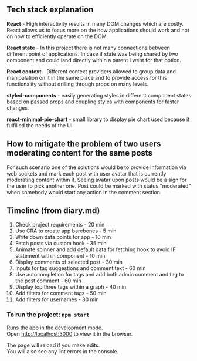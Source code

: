 ## Tech stack explanation

**React** - High interactivity results in many DOM changes which are costly. React allows us to focus more on the how applications should work and not on how to efficiently operate on the DOM.

**React state** - In this project there is not many connections between different point of applications. In case if state was being shared by two component and could land directly within a parent I went for that option.

**React context** - Different context providers allowed to group data and manipulation on it in the same place and to provide access for this functionality without drilling through props on many levels.

**styled-components** - easily generating styles in different component states based on passed props and coupling styles with components for faster changes.

**react-minimal-pie-chart** - small library to display pie chart used because it fulfilled the needs of the UI

## How to mitigate the problem of two users moderating content for the same posts

For such scenario one of the solutions would be to provide information via web sockets and mark each post with user avatar that is currently moderating content within it. Seeing avatar upon posts would be a sign for the user to pick another one. Post could be marked with status "moderated" when somebody would start any action in the comment section.

## Timeline (from diary.md)

1. Check project requirements - 20 min
2. Use CRA to create app barebones - 5 min
3. Write down data points for app - 10 min
4. Fetch posts via custom hook - 35 min
5. Animate spinner and add default data for fetching hook to avoid IF statement within component - 10 min
6. Display comments of selected post - 30 min
7. Inputs for tag suggestions and comment text - 60 min
8. Use autocompletion for tags and add both admin comment and tag to the post comment - 60 min
9. Display top three tags within a graph - 40 min
10. Add filters for comment tags - 50 min
11. Add filters for usernames - 30 min

### To run the project: `npm start`

Runs the app in the development mode.<br />
Open [http://localhost:3000](http://localhost:3000) to view it in the browser.

The page will reload if you make edits.<br />
You will also see any lint errors in the console.
